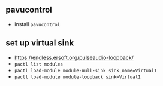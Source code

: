 ## pavucontrol

- install `pavucontrol`


## set up virtual sink

- https://endless.ersoft.org/pulseaudio-loopback/
- `pactl list modules`
- `pactl load-module module-null-sink sink_name=Virtual1`
- `pactl load-module module-loopback sink=Virtual1`
